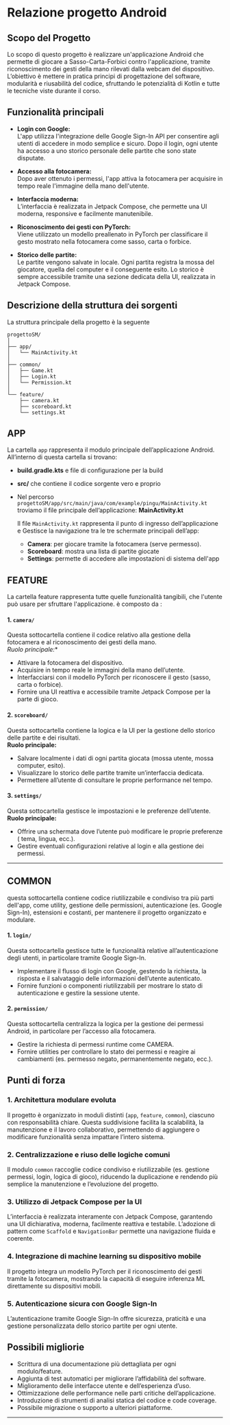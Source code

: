 # Relazione progetto Android

## Scopo del Progetto

Lo scopo di questo progetto è realizzare un'applicazione Android che permette di giocare a Sasso-Carta-Forbici contro l'applicazione, tramite riconoscimento dei gesti della mano rilevati dalla webcam del dispositivo.  
L’obiettivo è mettere in pratica principi di progettazione del software, modularità e riusabilità del codice, sfruttando le potenzialità di Kotlin e tutte le tecniche viste durante il corso.

## Funzionalità principali

- **Login con Google:**  
  L'app utilizza l'integrazione delle Google Sign-In API per consentire agli utenti di accedere in modo semplice e sicuro. Dopo il login, ogni utente ha accesso a uno storico personale delle partite che sono state disputate.

- **Accesso alla fotocamera:**  
  Dopo aver ottenuto i permessi, l'app attiva la fotocamera per acquisire in tempo reale l'immagine della mano dell'utente.

- **Interfaccia moderna:**  
  L’interfaccia è realizzata in Jetpack Compose, che permette una UI moderna, responsive e facilmente manutenibile.

- **Riconoscimento dei gesti con PyTorch:**  
  Viene utilizzato un modello preallenato in PyTorch per classificare il gesto mostrato nella fotocamera come sasso, carta o forbice.

- **Storico delle partite:**  
  Le partite vengono salvate in locale. Ogni partita registra la mossa del giocatore, quella del computer e il conseguente esito. Lo storico è sempre accessibile tramite una sezione dedicata della UI, realizzata in Jetpack Compose.

## Descrizione della struttura dei sorgenti

La struttura principale della progetto è la seguente 

```
progettoSM/
│
├── app/
│   └── MainActivity.kt
│
├── common/
│   ├── Game.kt
│   ├── Login.kt
│   └── Permission.kt
│
└── feature/
    ├── camera.kt
    ├── scoreboard.kt
    └── settings.kt
```
 ## APP
 La cartella `app` rappresenta il modulo principale dell’applicazione Android. All’interno di questa cartella si trovano:
  - **build.gradle.kts** e file di configurazione per la build
  - **src/** che contiene il codice sorgente vero e proprio
  - Nel percorso `progettoSM/app/src/main/java/com/example/pingu/MainActivity.kt` troviamo il file principale dell’applicazione:
   **MainActivity.kt**
    
    Il file `MainActivity.kt` rappresenta il punto di ingresso dell’applicazione  e  Gestisce la 
    navigazione tra le tre schermate principali dell’app:
    
    - **Camera**: per giocare tramite la fotocamera (serve permesso).
    - **Scoreboard**: mostra una lista di partite giocate 
    - **Settings**: permette di accedere alle impostazioni di sistema dell'app

## FEATURE
  La cartella feature rappresenta tutte quelle funzionalità tangibili, che l'utente può usare per sfruttare l'applicazione.
  è composto da :

  #### 1. `camera/`
  Questa sottocartella contiene il codice relativo alla gestione della fotocamera e al riconoscimento dei gesti della mano.  
  *Ruolo principale:**
- Attivare la fotocamera del dispositivo.
- Acquisire in tempo reale le immagini della mano dell’utente.
- Interfacciarsi con il modello PyTorch per riconoscere il gesto (sasso, carta o forbice).
- Fornire una UI reattiva e accessibile tramite Jetpack Compose per la parte di gioco.

#### 2. `scoreboard/`
  Questa sottocartella contiene la logica e la UI per la gestione dello storico delle partite e dei risultati.  
  **Ruolo principale:**
  - Salvare localmente i dati di ogni partita giocata (mossa utente, mossa computer, esito).
  - Visualizzare lo storico delle partite tramite un’interfaccia dedicata.
  - Permettere all’utente di consultare le proprie performance nel tempo.

#### 3. `settings/`
  Questa sottocartella gestisce le impostazioni e le preferenze dell’utente.  
  **Ruolo principale:**
  - Offrire una schermata dove l’utente può modificare le proprie preferenze ( tema, lingua, ecc.).
  - Gestire eventuali configurazioni relative al login e alla gestione dei permessi.

---

## COMMON
   questa sottocartella contiene codice riutilizzabile e condiviso tra più parti dell'app, come utility, gestione delle permissioni, autenticazione (es. Google Sign-In), 
   estensioni e costanti, per mantenere il progetto organizzato e modulare.



#### 1. `login/`
  Questa sottocartella gestisce tutte le funzionalità relative all’autenticazione degli utenti, in particolare tramite Google Sign-In.

  - Implementare il flusso di login con Google, gestendo la richiesta, la risposta e il salvataggio delle informazioni dell’utente autenticato.
  - Fornire funzioni o componenti riutilizzabili per mostrare lo stato di autenticazione e gestire la sessione utente.
 

#### 2. `permission/`
   Questa sottocartella centralizza la logica per la gestione dei permessi Android, in particolare per l’accesso alla fotocamera.  
  - Gestire la richiesta di permessi runtime come CAMERA.
  - Fornire utilities per controllare lo stato dei permessi e reagire ai cambiamenti (es. permesso negato, permanentemente negato, ecc.).
  

## Punti di forza

### 1. Architettura modulare evoluta
Il progetto è organizzato in moduli distinti (`app`, `feature`, `common`), ciascuno con responsabilità chiare. Questa suddivisione facilita la scalabilità, la manutenzione e il lavoro collaborativo, permettendo di aggiungere o modificare funzionalità senza impattare l’intero sistema.

### 2. Centralizzazione e riuso delle logiche comuni
Il modulo `common` raccoglie codice condiviso e riutilizzabile (es. gestione permessi, login, logica di gioco), riducendo la duplicazione e rendendo più semplice la manutenzione e l’evoluzione del progetto.

### 3. Utilizzo di Jetpack Compose per la UI
L’interfaccia è realizzata interamente con Jetpack Compose, garantendo una UI dichiarativa, moderna, facilmente reattiva e testabile. L’adozione di pattern come `Scaffold` e `NavigationBar` permette una navigazione fluida e coerente.

### 4. Integrazione di machine learning su dispositivo mobile
Il progetto integra un modello PyTorch per il riconoscimento dei gesti tramite la fotocamera, mostrando la capacità di eseguire inferenza ML direttamente su dispositivi mobili.

### 5. Autenticazione sicura con Google Sign-In
L’autenticazione tramite Google Sign-In offre sicurezza, praticità e una gestione personalizzata dello storico partite per ogni utente.


## Possibili migliorie

- Scrittura di una documentazione più dettagliata per ogni modulo/feature.
- Aggiunta di test automatici per migliorare l’affidabilità del software.
- Miglioramento delle interfacce utente e dell’esperienza d’uso.
- Ottimizzazione delle performance nelle parti critiche dell’applicazione.
- Introduzione di strumenti di analisi statica del codice e code coverage.
- Possibile migrazione o supporto a ulteriori piattaforme.

---

